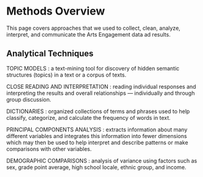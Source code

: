 # Methods Overview

This page covers approaches that we used to collect, clean, analyze, interpret, and communicate the Arts Engagement data ad results.

## Analytical Techniques

TOPIC MODELS
: a text-mining tool for discovery of hidden semantic structures (topics) in a text or a corpus of texts.

CLOSE READING AND INTERPRETATION
: reading individual responses and interpreting the results and overall relationships — individually and through group discussion.

DICTIONARIES
: organized collections of terms and phrases used to help classify, categorize, and calculate the frequency of words in text.

PRINCIPAL COMPONENTS ANALYSIS
: extracts information about many different variables and integrates this information into fewer dimensions which may then be used to help interpret and describe patterns or make comparisons with other variables.

DEMOGRAPHIC COMPARISONS
: analysis of variance using factors such as sex, grade point average, high school locale, ethnic group, and income.



